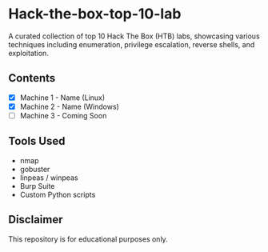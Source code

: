 # Hack-the-box-top-10-lab

A curated collection of top 10 Hack The Box (HTB) labs, showcasing various techniques including enumeration, privilege escalation, reverse shells, and exploitation.

## Contents
- [x] Machine 1 - Name (Linux)
- [x] Machine 2 - Name (Windows)
- [ ] Machine 3 - Coming Soon

## Tools Used
- nmap
- gobuster
- linpeas / winpeas
- Burp Suite
- Custom Python scripts

## Disclaimer
This repository is for educational purposes only.

